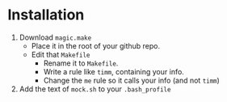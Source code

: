 # Installation

1. Download `magic.make` 
   + Place it in the root of your github repo. 
   + Edit that `Makefile` 
     + Rename it to `Makefile`.
     + Write a rule like `timm`, containing your info.
     + Change the `me` rule so it calls your info (and not `timm`)
2. Add the text of `mock.sh` to your `.bash_profile`
